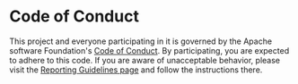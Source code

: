 ﻿# Code of ConductThis project and everyone participating in it is governed by the Apachesoftware Foundation's[Code of Conduct](https://www.apache.org/foundation/policies/conduct.html). Byparticipating, you are expected to adhere to this code. If you are aware ofunacceptable behavior, please visit the[Reporting Guidelines page](https://www.apache.org/foundation/policies/conduct.html#reporting-guidelines)and follow the instructions there.